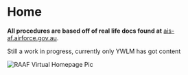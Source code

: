# Home

**All procedures are based off of real life docs found at** [ais-af.airforce.gov.au](https://ais-af.airforce.gov.au/australian-aip).

Still a work in progress, currently only YWLM has got content

![RAAF Virtual Homepage Pic](https://www.raafvirtual.org/main/img/gallery/gallery-thumb7.jpg)
